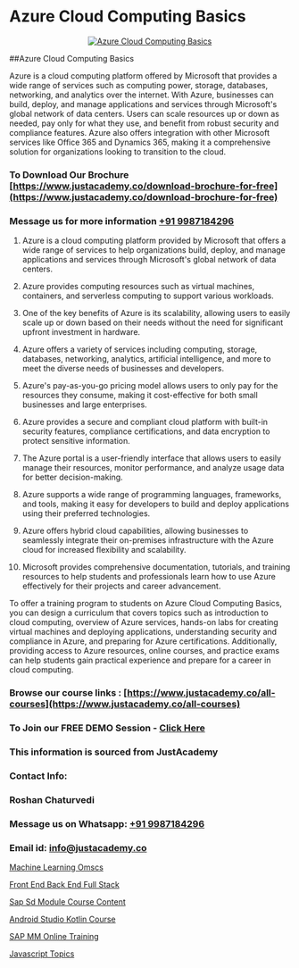 # Azure Cloud Computing Basics

<p align="center">
  <a href="https://justacademy.co/course-detail/microsoft-azure-training">
    <img src="https://justacademy.co/storage2/course_image/1708336833_course_image.png" alt="Azure Cloud Computing Basics">
  </a>
</p>
##Azure Cloud Computing Basics

Azure is a cloud computing platform offered by Microsoft that provides a wide range of services such as computing power, storage, databases, networking, and analytics over the internet. With Azure, businesses can build, deploy, and manage applications and services through Microsoft's global network of data centers. Users can scale resources up or down as needed, pay only for what they use, and benefit from robust security and compliance features. Azure also offers integration with other Microsoft services like Office 365 and Dynamics 365, making it a comprehensive solution for organizations looking to transition to the cloud.
### To Download Our Brochure [https://www.justacademy.co/download-brochure-for-free](https://www.justacademy.co/download-brochure-for-free)
### Message us for more information [+91 9987184296](https://api.whatsapp.com/send?phone=919987184296)
1) Azure is a cloud computing platform provided by Microsoft that offers a wide range of services to help organizations build, deploy, and manage applications and services through Microsoft's global network of data centers.

2) Azure provides computing resources such as virtual machines, containers, and serverless computing to support various workloads.

3) One of the key benefits of Azure is its scalability, allowing users to easily scale up or down based on their needs without the need for significant upfront investment in hardware.

4) Azure offers a variety of services including computing, storage, databases, networking, analytics, artificial intelligence, and more to meet the diverse needs of businesses and developers.

5) Azure's pay-as-you-go pricing model allows users to only pay for the resources they consume, making it cost-effective for both small businesses and large enterprises.

6) Azure provides a secure and compliant cloud platform with built-in security features, compliance certifications, and data encryption to protect sensitive information.

7) The Azure portal is a user-friendly interface that allows users to easily manage their resources, monitor performance, and analyze usage data for better decision-making.

8) Azure supports a wide range of programming languages, frameworks, and tools, making it easy for developers to build and deploy applications using their preferred technologies.

9) Azure offers hybrid cloud capabilities, allowing businesses to seamlessly integrate their on-premises infrastructure with the Azure cloud for increased flexibility and scalability.

10) Microsoft provides comprehensive documentation, tutorials, and training resources to help students and professionals learn how to use Azure effectively for their projects and career advancement.

To offer a training program to students on Azure Cloud Computing Basics, you can design a curriculum that covers topics such as introduction to cloud computing, overview of Azure services, hands-on labs for creating virtual machines and deploying applications, understanding security and compliance in Azure, and preparing for Azure certifications. Additionally, providing access to Azure resources, online courses, and practice exams can help students gain practical experience and prepare for a career in cloud computing.

### Browse our course links : [https://www.justacademy.co/all-courses](https://www.justacademy.co/all-courses) 
### To Join our FREE DEMO Session - [Click Here](https://www.justacademy.co/register-for-course-demo)


### This information is sourced from JustAcademy
### Contact Info:
### Roshan Chaturvedi
### Message us on Whatsapp: [+91 9987184296](https://api.whatsapp.com/send?phone=919987184296)
### Email id: [info@justacademy.co](mailto:info@justacademy.co)
                
[Machine Learning Omscs](https://www.linkedin.com/pulse/machine-learning-omscs-justacademy-bradford-y3v7e?trackingId=pZQ6nmVzosBnXrrPbKe8dg%3D%3D&lipi=urn%3Ali%3Apage%3Ad_flagship3_company_admin%3BU6qvup%2BkTG%2BWwu84oCWCCA%3D%3D)

[Front End Back End Full Stack](https://www.linkedin.com/pulse/front-end-back-full-stack-justacademy-cx2ic/)

[Sap Sd Module Course Content](https://medium.com/@mahi3106/sap-sd-module-course-content-8852082bfeb1)

[Android Studio Kotlin Course](https://medium.com/@shivamja27/android-studio-kotlin-course-f24e478d0506)

[SAP MM Online Training](https://justacademyin.github.io/Articles/SAP-MM-Online-Training)

[Javascript Topics](https://justacademyin.github.io/justacademy/javascript-topics)

